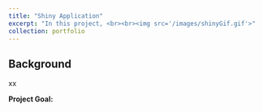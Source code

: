 ```yaml
---
title: "Shiny Application"
excerpt: "In this project, <br><br><img src='/images/shinyGif.gif'>"
collection: portfolio
---
```


## Background
xx

**Project Goal:** 
